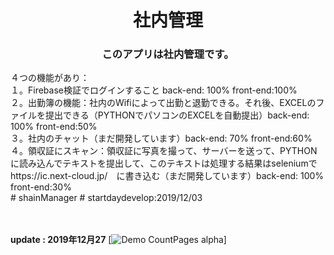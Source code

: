<h1 align="center">社内管理</h1>

<h3 align="center">
  このアプリは社内管理です。<br/>
  </h3>
  <span>
  ４つの機能があり：<br/>
  １。Firebase検証でログインすること back-end: 100% front-end:100% <br/> 
  ２。出勤簿の機能：社内のWifiによって出勤と退勤できる。それ後、EXCELのファイルを提出できる（PYTHONでパソコンのEXCELを自動提出）back-end: 100% front-end:50%<br/>
  ３。社内のチャット（まだ開発しています）back-end: 70% front-end:60%<br/>
  ４。領収証にスキャン：領収証に写真を撮って、サーバーを送って、PYTHONに読み込んでテキストを提出して、このテキストは処理する結果はseleniumでhttps://ic.next-cloud.jp/　に書き込む（まだ開発しています）back-end: 100% front-end:30%<br/>
# shainManager
# startdaydevelop:2019/12/03
  </span>

</br></br>
<b>update : 2019年12月27</b>
[![Demo CountPages alpha](https://im6.ezgif.com/tmp/ezgif-6-6edc1afc28b3.gif)]
